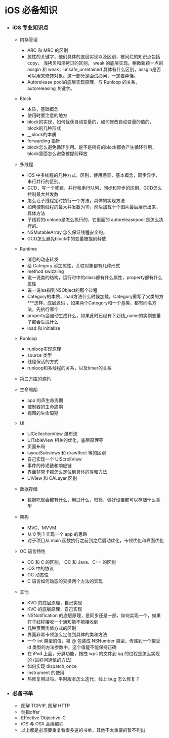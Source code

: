 # iOS 必备知识

- ### iOS 专业知识点

  - 内存管理
    - ARC 和 MRC 的区别    
    - 属性的关键字，他们具体的底层实现以及区别，被问烂的知识点包括 copy， 浅拷贝和深拷贝的区别， weak 的底层实现。稍微新颖一点的 assgin 和 weak，unsafe_unretained 具体有什么区别，assgin是否可以用来修饰对象。这一部分是面试必问，一定要弄懂。    
    - Autorelease pool的底层实现原理，与 Runloop 的关系， autoreleasing 关键字。
  - Block
    - 本质，基础概念
    - 使用时要注意的地方
    - block的实现，如何截获自动变量的，如何修改自动变量的值的，block的几种形式
    - __block的本质
    - forwarding 指针
    - block怎么避免循环引用。是不是所有的block都会产生循环引用，block里面怎么避免被提前释放

  - 多线程
    - iOS 中多线程的几种方式，区别，使用场景，基本概念，同步异步，串行并行的区别。
    - GCD，写一个死锁，并行和串行队列，同步和异步的区别，GCD怎么控制最大并发数
    - 怎么让子线程定时执行一个方法，具体的实现方法
    - 如何控制线程的最大并发数为10，然后加载十个图片最后展示出来，具体方法
    - 子线程的runloop是怎么执行的，它里面的 autoreleasepool 是怎么执行的。
    - NSMutableArray 怎么保证线程安全的。
    - GCD怎么避免block中的变量被提前释放
  - Runtime
    - 消息的动态转发
    - 给 Category 添加属性，关联对象都有几种形式
    - method swizzling
    - 说一说类的结构，运行时中的class都有什么属性，property都有什么属性
    - 说一说isa指到NSObject的那个过程
    - Category的本质，load方法什么时候加载，Category重写了父类的方***怎样，底层源码 ，如果两个Category和一个基类，都有同名方法，先执行哪个
    - property会自动生成什么，如果此时已经有下划线_name的实例变量了那会生成什么
    - load 和 initialize
  - Runloop
    - runloop实现原理
    - source 类型
    - 线程保活的方式
    - runloop和多线程的关系，以及timer的关系
  - 第三方库的源码
  - 生命周期
    - app 的声生命周期
    - 控制器的生命周期
    - 视图的生命周期
  - UI
    - UICellectionView 瀑布流
    - UITableView 相关的优化，底层原理等
    - 页面布局
    - layoutSubviews 和 drawRect 等的区别
    - 自己实现一个 UIScrollView
    - 事件的传递链和响应链
    - 界面非常卡顿怎么定位到具体的类和方法
    - UIView 和 CALayer 区别
  - 数据存储
    - 数据吃就会都有什么，用过什么，归档，偏好设置都可以存储什么类型
  - 架构
    - MVC、MVVM
    - 从 0 到 1 实现一个 app 的思路
    - 对于项目从 main 函数执行之前到之后启动优化，卡顿优化和界面优化
  - OC 语言特性
    - OC 和 C 的区别， OC 和 Java、C++ 的区别
    - iOS 中的协议
    - OC 动态性
    - C 语言如何动态的交换两个方法的实现
  - 其他
    - KVO 的底层原理，自己实现
    - KVC 的底层原理，自己实现
    - NSNotification 的底层原理，是同步还是一部，如何实现一个，如果在子线程接收一个通知能不能接收到
    - 几种页面传值方式的区别
    - 界面非常卡顿怎么定位到具体的类和方法
    - 一个 int 类型的值，被 @ 包装成 NSNumber 类型，传递到一个接受 id 类型的方法参数中，这个值能不能保持正确
    - 在 iPad 上面，分屏功能，拖拽 wps 的文件到 qq 的过程是怎么实现的 (进程间通信的方法)
    - 如何实现 dispatch_once
    - Instrument 的使用
    - 热修复用过吗，平时版本怎么迭代，线上 bug 怎么修复？

- ### 必备书单 

  - ​    图解 TCP/IP, 图解 HTTP    
  - ​    剑指offer    
  - ​    Effective Objective-C    
  - ​    iOS 与 OSX 高级编程    
  - ​    以上都是必须要重复看很多遍的书单，其他不太重要的暂不列出